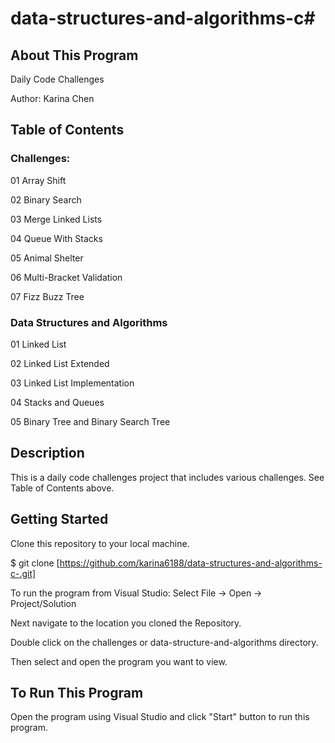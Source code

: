 # data-structures-and-algorithms-c#

## About This Program
Daily Code Challenges

Author: Karina Chen

## Table of Contents
### Challenges:
01 Array Shift

02 Binary Search

03 Merge Linked Lists

04 Queue With Stacks

05 Animal Shelter

06 Multi-Bracket Validation

07 Fizz Buzz Tree

### Data Structures and Algorithms
01 Linked List

02 Linked List Extended

03 Linked List Implementation

04 Stacks and Queues

05 Binary Tree and Binary Search Tree

## Description
This is a daily code challenges project that includes various challenges. See Table of Contents above.

## Getting Started
Clone this repository to your local machine.

$ git clone [https://github.com/karina6188/data-structures-and-algorithms-c-.git]

To run the program from Visual Studio:
Select File -> Open -> Project/Solution

Next navigate to the location you cloned the Repository.

Double click on the challenges or data-structure-and-algorithms directory.

Then select and open the program you want to view.

## To Run This Program
Open the program using Visual Studio and click "Start" button to run this program.

